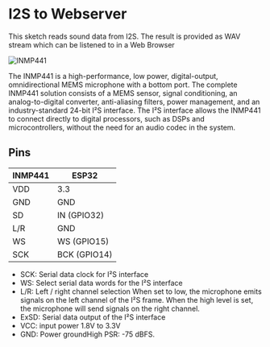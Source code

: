 # I2S to Webserver

This sketch reads sound data from I2S. The result is provided as WAV stream which can be listened to in a Web Browser

![INMP441](https://pschatzmann.github.io/arduino-audio-tools/resources/inmp441.jpeg)

The INMP441 is a high-performance, low power, digital-output, omnidirectional MEMS microphone with a bottom port. The complete INMP441 solution consists of a MEMS sensor, signal conditioning, an analog-to-digital converter, anti-aliasing filters, power management, and an industry-standard 24-bit I²S interface. The I²S interface allows the INMP441 to connect directly to digital processors, such as DSPs and microcontrollers, without the need for an audio codec in the system.

## Pins
 
| INMP441 |  ESP32
| --------| ---------------
| VDD     |  3.3
| GND     |  GND
| SD      |  IN (GPIO32)
| L/R     |  GND
| WS      |  WS (GPIO15)
| SCK     |  BCK (GPIO14)


- SCK: Serial data clock for I²S interface
- WS: Select serial data words for the I²S interface
- L/R: Left / right channel selection
        When set to low, the microphone emits signals on the left channel of the I²S frame.
        When the high level is set, the microphone will send signals on the right channel.
- ExSD: Serial data output of the I²S interface
- VCC: input power 1.8V to 3.3V
- GND: Power groundHigh PSR: -75 dBFS.


